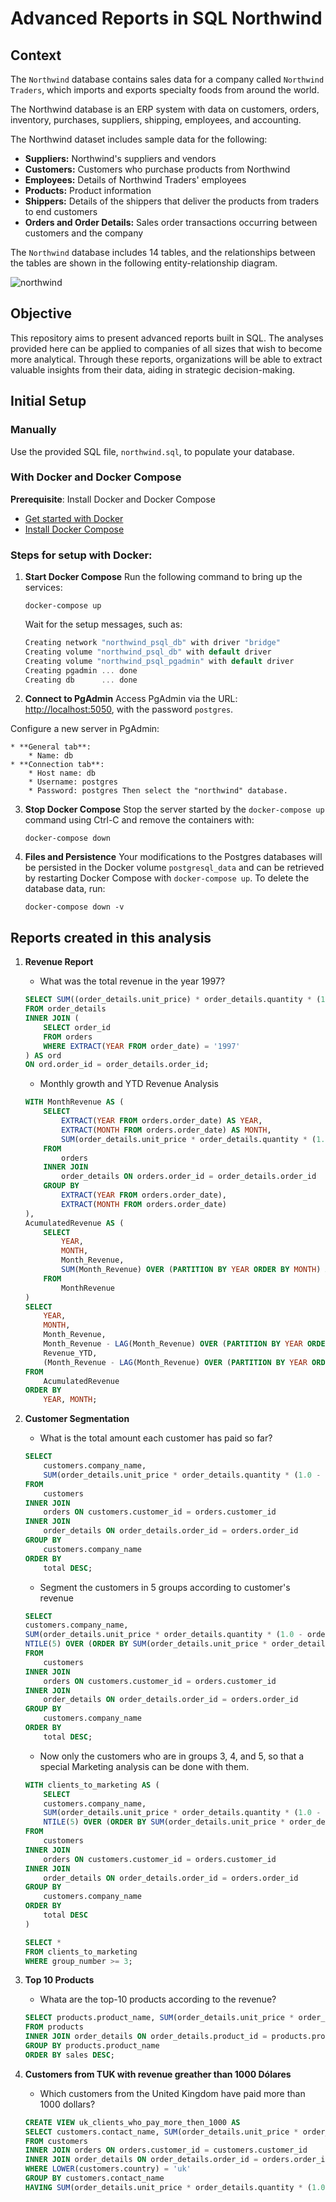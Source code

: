 # Advanced Reports in SQL Northwind

## Context

The `Northwind` database contains sales data for a company called `Northwind Traders`, which imports and exports specialty foods from around the world.

The Northwind database is an ERP system with data on customers, orders, inventory, purchases, suppliers, shipping, employees, and accounting.

The Northwind dataset includes sample data for the following:

* **Suppliers:** Northwind's suppliers and vendors
* **Customers:** Customers who purchase products from Northwind
* **Employees:** Details of Northwind Traders' employees
* **Products:** Product information
* **Shippers:** Details of the shippers that deliver the products from traders to end customers
* **Orders and Order Details:** Sales order transactions occurring between customers and the company

The `Northwind` database includes 14 tables, and the relationships between the tables are shown in the following entity-relationship diagram.

![northwind](https://github.com/lvgalvao/Northwind-SQL-Analytics/blob/main/pics/northwind-er-diagram.png?raw=true)

## Objective

This repository aims to present advanced reports built in SQL. The analyses provided here can be applied to companies of all sizes that wish to become more analytical. Through these reports, organizations will be able to extract valuable insights from their data, aiding in strategic decision-making.

## Initial Setup

### Manually

Use the provided SQL file, `northwind.sql`, to populate your database.

### With Docker and Docker Compose

**Prerequisite**: Install Docker and Docker Compose

* [Get started with Docker](https://www.docker.com/get-started)
* [Install Docker Compose](https://docs.docker.com/compose/install/)

### Steps for setup with Docker:

1. **Start Docker Compose** Run the following command to bring up the services:
    
    ```
    docker-compose up
    ```
    
    Wait for the setup messages, such as:
    
    ```csharp
    Creating network "northwind_psql_db" with driver "bridge"
    Creating volume "northwind_psql_db" with default driver
    Creating volume "northwind_psql_pgadmin" with default driver
    Creating pgadmin ... done
    Creating db      ... done
    ```
       
2. **Connect to PgAdmin** Access PgAdmin via the URL: [http://localhost:5050](http://localhost:5050), with the password `postgres`. 

Configure a new server in PgAdmin:
    
    * **General tab**:
        * Name: db
    * **Connection tab**:
        * Host name: db
        * Username: postgres
        * Password: postgres Then select the "northwind" database.

3. **Stop Docker Compose** Stop the server started by the `docker-compose up` command using Ctrl-C and remove the containers with:
    
    ```
    docker-compose down
    ```
    
4. **Files and Persistence** Your modifications to the Postgres databases will be persisted in the Docker volume `postgresql_data` and can be retrieved by restarting Docker Compose with `docker-compose up`. To delete the database data, run:
    
    ```
    docker-compose down -v
    ```

## Reports created in this analysis

1. **Revenue Report**
    
    * What was the total revenue in the year 1997?

    ```sql
    SELECT SUM((order_details.unit_price) * order_details.quantity * (1.0 - order_details.discount)) AS total_revenues_1997
    FROM order_details
    INNER JOIN (
        SELECT order_id 
        FROM orders 
        WHERE EXTRACT(YEAR FROM order_date) = '1997'
    ) AS ord 
    ON ord.order_id = order_details.order_id;
    ```

    * Monthly growth and YTD Revenue Analysis

    ```sql
    WITH MonthRevenue AS (
        SELECT
            EXTRACT(YEAR FROM orders.order_date) AS YEAR,
            EXTRACT(MONTH FROM orders.order_date) AS MONTH,
            SUM(order_details.unit_price * order_details.quantity * (1.0 - order_details.discount)) AS Month_Revenue
        FROM
            orders
        INNER JOIN
            order_details ON orders.order_id = order_details.order_id
        GROUP BY
            EXTRACT(YEAR FROM orders.order_date),
            EXTRACT(MONTH FROM orders.order_date)
    ),
    AcumulatedRevenue AS (
        SELECT
            YEAR,
            MONTH,
            Month_Revenue,
            SUM(Month_Revenue) OVER (PARTITION BY YEAR ORDER BY MONTH) AS Revenue_YTD
        FROM
            MonthRevenue
    )
    SELECT
        YEAR,
        MONTH,
        Month_Revenue,
        Month_Revenue - LAG(Month_Revenue) OVER (PARTITION BY YEAR ORDER BY MONTH) AS Month_Diference,
        Revenue_YTD,
        (Month_Revenue - LAG(Month_Revenue) OVER (PARTITION BY YEAR ORDER BY MONTH)) / LAG(month_Revenue) OVER (PARTITION BY YEAR ORDER BY MONTH) * 100 AS Month_Change_Percent
    FROM
        AcumulatedRevenue
    ORDER BY
        YEAR, MONTH;
    ```

2. **Customer Segmentation**
    
    * What is the total amount each customer has paid so far?

    ```sql
    SELECT 
        customers.company_name, 
        SUM(order_details.unit_price * order_details.quantity * (1.0 - order_details.discount)) AS total
    FROM 
        customers
    INNER JOIN 
        orders ON customers.customer_id = orders.customer_id
    INNER JOIN 
        order_details ON order_details.order_id = orders.order_id
    GROUP BY 
        customers.company_name
    ORDER BY 
        total DESC;
    ```

    * Segment the customers in 5 groups according to customer's revenue

    ```sql
    SELECT 
    customers.company_name, 
    SUM(order_details.unit_price * order_details.quantity * (1.0 - order_details.discount)) AS total,
    NTILE(5) OVER (ORDER BY SUM(order_details.unit_price * order_details.quantity * (1.0 - order_details.discount)) DESC) AS group_number
    FROM 
        customers
    INNER JOIN 
        orders ON customers.customer_id = orders.customer_id
    INNER JOIN 
        order_details ON order_details.order_id = orders.order_id
    GROUP BY 
        customers.company_name
    ORDER BY 
        total DESC;
    ```


    * Now only the customers who are in groups 3, 4, and 5, so that a special Marketing analysis can be done with them.

    ```sql
    WITH clients_to_marketing AS (
        SELECT 
        customers.company_name, 
        SUM(order_details.unit_price * order_details.quantity * (1.0 - order_details.discount)) AS total,
        NTILE(5) OVER (ORDER BY SUM(order_details.unit_price * order_details.quantity * (1.0 - order_details.discount)) DESC) AS group_number
    FROM 
        customers
    INNER JOIN 
        orders ON customers.customer_id = orders.customer_id
    INNER JOIN 
        order_details ON order_details.order_id = orders.order_id
    GROUP BY 
        customers.company_name
    ORDER BY 
        total DESC
    )

    SELECT *
    FROM clients_to_marketing
    WHERE group_number >= 3;
    ```

3. **Top 10 Products**
    
    * Whata are the top-10 products according to the revenue?

    ```sql
    SELECT products.product_name, SUM(order_details.unit_price * order_details.quantity * (1.0 - order_details.discount)) AS sales
    FROM products
    INNER JOIN order_details ON order_details.product_id = products.product_id
    GROUP BY products.product_name
    ORDER BY sales DESC;
    ```

4. **Customers from TUK with revenue greather than 1000 Dólares**
    
    * Which customers from the United Kingdom have paid more than 1000 dollars?

    ```sql
    CREATE VIEW uk_clients_who_pay_more_then_1000 AS
    SELECT customers.contact_name, SUM(order_details.unit_price * order_details.quantity * (1.0 - order_details.discount) * 100) / 100 AS payments
    FROM customers
    INNER JOIN orders ON orders.customer_id = customers.customer_id
    INNER JOIN order_details ON order_details.order_id = orders.order_id
    WHERE LOWER(customers.country) = 'uk'
    GROUP BY customers.contact_name
    HAVING SUM(order_details.unit_price * order_details.quantity * (1.0 - order_details.discount)) > 1000;
    ```
